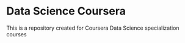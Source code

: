 # Data Science Coursera
This is a repository created for Coursera Data Science specialization courses
